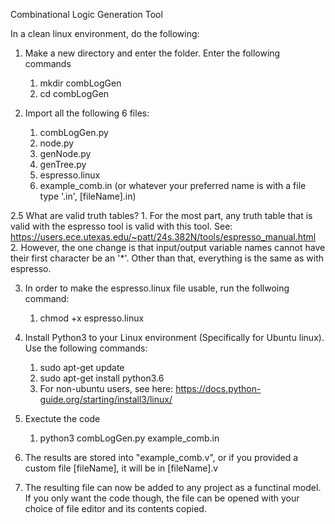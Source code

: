 Combinational Logic Generation Tool

In a clean linux environment, do the following:
1. Make a new directory and enter the folder. Enter the following commands
    1. mkdir combLogGen
    2. cd combLogGen

2. Import all the following 6 files:
    1. combLogGen.py
    2. node.py
    3. genNode.py
    4. genTree.py
    5. espresso.linux
    6. example_comb.in (or whatever your preferred name is with a file type '.in', [fileName].in)

2.5 What are valid truth tables?
    1. For the most part, any truth table that is valid with the espresso tool is valid with this tool. See: https://users.ece.utexas.edu/~patt/24s.382N/tools/espresso_manual.html
    2. However, the one change is that input/output variable names cannot have their first character be an '*'. Other than that, everything is the same as with espresso.

3. In order to make the espresso.linux file usable, run the follwoing command:
    1. chmod +x espresso.linux

4. Install Python3 to your Linux environment (Specifically for Ubuntu linux). Use the following commands:
    1. sudo apt-get update
    2. sudo apt-get install python3.6
    3. For non-ubuntu users, see here: https://docs.python-guide.org/starting/install3/linux/

5. Exectute the code    
    1. python3 combLogGen.py example_comb.in

6. The results are stored into "example_comb.v", or if you provided a custom file [fileName], it will be in [fileName].v

7. The resulting file can now be added to any project as a functinal model. If you only want the code though, the file can be opened with your choice of file editor and its contents copied.